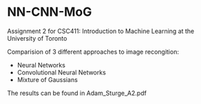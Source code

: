 # NN-CNN-MoG
Assignment 2 for CSC411: Introduction to Machine Learning at the University of Toronto

Comparision of 3 different approaches to image recongition:
- Neural Networks
- Convolutional Neural Networks
- Mixture of Gaussians

The results can be found in Adam_Sturge_A2.pdf
